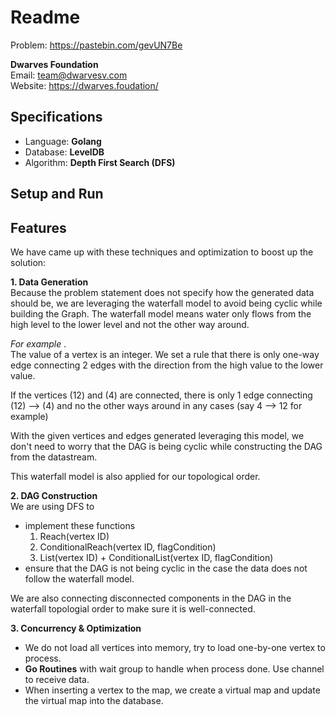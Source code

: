# Readme

Problem: https://pastebin.com/gevUN7Be  


**Dwarves Foundation**  
Email: team@dwarvesv.com   
Website: https://dwarves.foudation/  

## Specifications
* Language: **Golang**  
* Database: **LevelDB**   
* Algorithm: **Depth First Search (DFS)**  


## Setup and Run


## Features
We have came up with these techniques and optimization to boost up the solution:

**1.  Data Generation**  
Because the problem statement does not specify how the generated data should be, we are leveraging the waterfall model to avoid being cyclic while building the Graph. The waterfall model means water only flows from the high level to the lower level and not the other way around.

*For example* .   
The value of a vertex is an integer. We set a rule that there is only one-way edge connecting 2 edges with the direction from the high value to the lower value.

If the vertices (12) and (4) are connected, there is only 1 edge connecting (12) --> (4) and no the other ways around in any cases (say 4 --> 12 for example)

With the given vertices and edges generated leveraging this model, we don't need to worry that the DAG is being cyclic while constructing the DAG from the datastream.

This waterfall model is also applied for our topological order.

**2.  DAG Construction**  
We are using DFS to
* implement these functions
    1) Reach(vertex ID)
    2) ConditionalReach(vertex ID, flagCondition)
    3) List(vertex ID) + ConditionalList(vertex ID, flagCondition)
* ensure that the DAG is not being cyclic in the case the data does not follow the waterfall model.

We are also connecting disconnected components in the DAG in the waterfall topologial order to make sure it is well-connected.


**3.  Concurrency & Optimization**
* We do not load all vertices into memory, try to load one-by-one vertex to process.
* **Go Routines** with wait group to handle when process done. Use channel to receive data.
* When inserting a vertex to the map, we create a virtual map and update the virtual map into the database.
